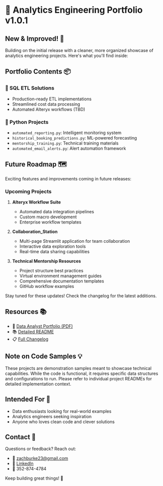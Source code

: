 # 🚀 Analytics Engineering Portfolio v1.0.1

## New & Improved! 🎉
Building on the initial release with a cleaner, more organized showcase of analytics engineering projects. Here's what you'll find inside:

## Portfolio Contents 📦

### 🔧 SQL ETL Solutions
- Production-ready ETL implementations
- Streamlined cost data processing
- Automated Alteryx workflows (TBD)

### 🐍 Python Projects
- `automated_reporting.py`: Intelligent monitoring system
- `historical_booking_predictions.py`: ML-powered forecasting
- `mentorship_training.py`: Technical training materials
- `automated_email_alerts.py`: Alert automation framework

## Future Roadmap 🗺️
Exciting features and improvements coming in future releases:

### Upcoming Projects
1. **Alteryx Workflow Suite**
   - Automated data integration pipelines
   - Custom macro development
   - Enterprise workflow templates

2. **Collaboration_Station**
   - Multi-page Streamlit application for team collaboration
   - Interactive data exploration tools
   - Real-time data sharing capabilities

3. **Technical Mentorship Resources**
   - Project structure best practices
   - Virtual environment management guides
   - Comprehensive documentation templates
   - GitHub workflow examples

Stay tuned for these updates! Check the changelog for the latest additions.

## Resources 📚
- 📌 [Data Analyst Portfolio (PDF)](https://github.com/user-attachments/files/19200831/Data.Analyst.Portfolio.pdf)
- 📚 [Detailed README](https://github.com/zachburke9/Work_Samples)
- 📋 [Full Changelog](https://github.com/zachburke9/Work_Samples/commits/v1.0)

## Note on Code Samples 💡
These projects are demonstration samples meant to showcase technical capabilities. While the code is functional, it requires specific data structures and configurations to run. Please refer to individual project READMEs for detailed implementation context.

## Intended For 🎯
- Data enthusiasts looking for real-world examples
- Analytics engineers seeking inspiration
- Anyone who loves clean code and clever solutions

## Contact 🤝
Questions or feedback? Reach out:
- 📧 zachburke23@gmail.com
- 🔗 [LinkedIn](https://www.linkedin.com/in/zachary-burke-405135153/)
- 📱 352-874-4784

Keep building great things! 🎉

